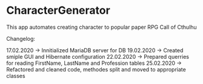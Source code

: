 # CharacterGenerator
This app automates creating character to popular paper RPG Call of Cthulhu

Changelog:

17.02.2020 -> Innitialized MariaDB server for DB
19.02.2020 -> Created smiple GUI and Hibernate configuration
22.02.2020 -> Prepared querries for reading FirstName, LastName and Profession tables
25.02.2020 -> Refactored and cleaned code, methodes split and moved to appropriate classes
